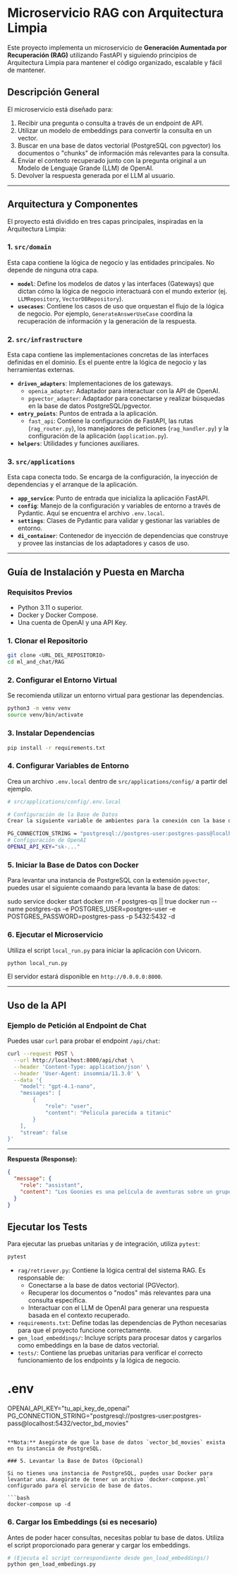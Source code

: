 # Microservicio RAG con Arquitectura Limpia

Este proyecto implementa un microservicio de **Generación Aumentada por Recuperación (RAG)** utilizando FastAPI y siguiendo principios de Arquitectura Limpia para mantener el código organizado, escalable y fácil de mantener.

## Descripción General

El microservicio está diseñado para:
1.  Recibir una pregunta o consulta a través de un endpoint de API.
2.  Utilizar un modelo de embeddings para convertir la consulta en un vector.
3.  Buscar en una base de datos vectorial (PostgreSQL con pgvector) los documentos o "chunks" de información más relevantes para la consulta.
4.  Enviar el contexto recuperado junto con la pregunta original a un Modelo de Lenguaje Grande (LLM) de OpenAI.
5.  Devolver la respuesta generada por el LLM al usuario.

---

## Arquitectura y Componentes

El proyecto está dividido en tres capas principales, inspiradas en la Arquitectura Limpia:

### 1. `src/domain`
Esta capa contiene la lógica de negocio y las entidades principales. No depende de ninguna otra capa.
-   **`model`**: Define los modelos de datos y las interfaces (Gateways) que dictan cómo la lógica de negocio interactuará con el mundo exterior (ej. `LLMRepository`, `VectorDBRepository`).
-   **`usecases`**: Contiene los casos de uso que orquestan el flujo de la lógica de negocio. Por ejemplo, `GenerateAnswerUseCase` coordina la recuperación de información y la generación de la respuesta.

### 2. `src/infrastructure`
Esta capa contiene las implementaciones concretas de las interfaces definidas en el dominio. Es el puente entre la lógica de negocio y las herramientas externas.
-   **`driven_adapters`**: Implementaciones de los gateways.
    -   `openia_adapter`: Adaptador para interactuar con la API de OpenAI.
    -   `pgvector_adapter`: Adaptador para conectarse y realizar búsquedas en la base de datos PostgreSQL/pgvector.
-   **`entry_points`**: Puntos de entrada a la aplicación.
    -   `fast_api`: Contiene la configuración de FastAPI, las rutas (`rag_router.py`), los manejadores de peticiones (`rag_handler.py`) y la configuración de la aplicación (`application.py`).
-   **`helpers`**: Utilidades y funciones auxiliares.

### 3. `src/applications`
Esta capa conecta todo. Se encarga de la configuración, la inyección de dependencias y el arranque de la aplicación.
-   **`app_service`**: Punto de entrada que inicializa la aplicación FastAPI.
-   **`config`**: Manejo de la configuración y variables de entorno a través de Pydantic. Aquí se encuentra el archivo `.env.local`.
-   **`settings`**: Clases de Pydantic para validar y gestionar las variables de entorno.
-   **`di_container`**: Contenedor de inyección de dependencias que construye y provee las instancias de los adaptadores y casos de uso.

---

## Guía de Instalación y Puesta en Marcha

### Requisitos Previos
-   Python 3.11 o superior.
-   Docker y Docker Compose.
-   Una cuenta de OpenAI y una API Key.

### 1. Clonar el Repositorio
```bash
git clone <URL_DEL_REPOSITORIO>
cd ml_and_chat/RAG
```

### 2. Configurar el Entorno Virtual
Se recomienda utilizar un entorno virtual para gestionar las dependencias.
```bash
python3 -m venv venv
source venv/bin/activate
```

### 3. Instalar Dependencias
```bash
pip install -r requirements.txt
```

### 4. Configurar Variables de Entorno
Crea un archivo `.env.local` dentro de `src/applications/config/` a partir del ejemplo.

```bash
# src/applications/config/.env.local

# Configuración de la Base de Datos
Crear la siguiente variable de ambientes para la conexión con la base de datos: 

PG_CONNECTION_STRING = "postgresql://postgres-user:postgres-pass@localhost:5432"
# Configuración de OpenAI
OPENAI_API_KEY="sk-..."
```

### 5. Iniciar la Base de Datos con Docker
Para levantar una instancia de PostgreSQL con la extensión `pgvector`, puedes usar el siguiente comaando para levanta la base de datos: 


sudo service docker start
docker rm -f postgres-qs || true
docker run --name postgres-qs -e POSTGRES_USER=postgres-user -e POSTGRES_PASSWORD=postgres-pass -p 5432:5432 -d 


### 6. Ejecutar el Microservicio
Utiliza el script `local_run.py` para iniciar la aplicación con Uvicorn.
```bash
python local_run.py
```
El servidor estará disponible en `http://0.0.0.0:8000`.

---

## Uso de la API


### Ejemplo de Petición al Endpoint de Chat
Puedes usar `curl` para probar el endpoint `/api/chat`:
```bash
curl --request POST \
  --url http://localhost:8000/api/chat \
  --header 'Content-Type: application/json' \
  --header 'User-Agent: insomnia/11.3.0' \
  --data '{
    "model": "gpt-4.1-nano",
    "messages": [
        {
            "role": "user",
            "content": "Pelicula parecida a titanic"
        }
    ],
    "stream": false
}'
```

---



**Respuesta (Response):**

```json
{
  "message": {
    "role": "assistant",
    "content": "Los Goonies es una película de aventuras sobre un grupo de amigos que descubren un antiguo mapa del tesoro y se embarcan en una búsqueda para salvar sus hogares de ser embargados."
  }
}
```

## Ejecutar los Tests
Para ejecutar las pruebas unitarias y de integración, utiliza `pytest`:
```bash
pytest
```
-   `rag/retriever.py`: Contiene la lógica central del sistema RAG. Es responsable de:
    -   Conectarse a la base de datos vectorial (PGVector).
    -   Recuperar los documentos o "nodos" más relevantes para una consulta específica.
    -   Interactuar con el LLM de OpenAI para generar una respuesta basada en el contexto recuperado.
-   `requirements.txt`: Define todas las dependencias de Python necesarias para que el proyecto funcione correctamente.
-   `gen_load_embeddings/`: Incluye scripts para procesar datos y cargarlos como embeddings en la base de datos vectorial.
-   `tests/`: Contiene las pruebas unitarias para verificar el correcto funcionamiento de los endpoints y la lógica de negocio.

# .env
OPENAI_API_KEY="tu_api_key_de_openai"
PG_CONNECTION_STRING="postgresql://postgres-user:postgres-pass@localhost:5432/vector_bd_movies"
```

**Nota:** Asegúrate de que la base de datos `vector_bd_movies` exista en tu instancia de PostgreSQL.

### 5. Levantar la Base de Datos (Opcional)

Si no tienes una instancia de PostgreSQL, puedes usar Docker para levantar una. Asegúrate de tener un archivo `docker-compose.yml` configurado para el servicio de base de datos.

```bash
docker-compose up -d
```

### 6. Cargar los Embeddings (si es necesario)

Antes de poder hacer consultas, necesitas poblar tu base de datos. Utiliza el script proporcionado para generar y cargar los embeddings.

```bash
# (Ejecuta el script correspondiente desde gen_load_embeddings/)
python gen_load_embedings.py
```

